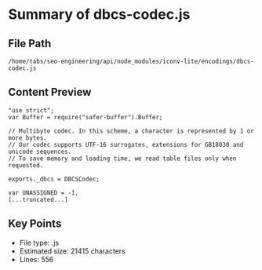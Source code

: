 # Summary of dbcs-codec.js
  
## File Path
`/home/tabs/seo-engineering/api/node_modules/iconv-lite/encodings/dbcs-codec.js`

## Content Preview
```
"use strict";
var Buffer = require("safer-buffer").Buffer;

// Multibyte codec. In this scheme, a character is represented by 1 or more bytes.
// Our codec supports UTF-16 surrogates, extensions for GB18030 and unicode sequences.
// To save memory and loading time, we read table files only when requested.

exports._dbcs = DBCSCodec;

var UNASSIGNED = -1,
[...truncated...]
```

## Key Points
- File type: .js
- Estimated size: 21415 characters
- Lines: 556
